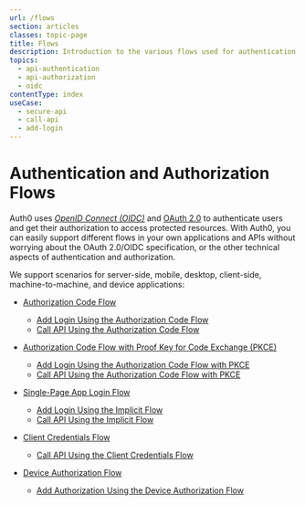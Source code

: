 ```yaml
---
url: /flows
section: articles
classes: topic-page
title: Flows
description: Introduction to the various flows used for authentication and authorization of applications and APIs.
topics:
  - api-authentication
  - api-authorization
  - oidc
contentType: index
useCase:
  - secure-api
  - call-api
  - add-login
---
```


# Authentication and Authorization Flows

Auth0 uses <dfn data-key="openid">[OpenID Connect (OIDC)](/protocols/oidc)</dfn> and [OAuth 2.0](/protocols/oauth2) to authenticate users and get their authorization to access protected resources. With Auth0, you can easily support different flows in your own applications and APIs without worrying about the OAuth 2.0/OIDC specification, or the other technical aspects of authentication and authorization.

We support scenarios for server-side, mobile, desktop, client-side, machine-to-machine, and device applications:

* [Authorization Code Flow](/flows/concepts/auth-code)
  * [Add Login Using the Authorization Code Flow](/flows/guides/auth-code/add-login-auth-code)
  * [Call API Using the Authorization Code Flow](/flows/guides/auth-code/call-api-auth-code)
  
* [Authorization Code Flow with Proof Key for Code Exchange (PKCE)](/flows/concepts/auth-code-pkce)
  * [Add Login Using the Authorization Code Flow with PKCE](/flows/guides/auth-code-pkce/add-login-auth-code-pkce)
  * [Call API Using the Authorization Code Flow with PKCE](/flows/guides/auth-code-pkce/call-api-auth-code-pkce)
  
* [Single-Page App Login Flow](/flows/concepts/implicit)
  * [Add Login Using the Implicit Flow](/flows/guides/implicit/add-login-implicit)
  * [Call API Using the Implicit Flow](/flows/guides/implicit/call-api-implicit)

* [Client Credentials Flow](/flows/concepts/client-credentials)
  * [Call API Using the Client Credentials Flow](/flows/guides/client-credentials/call-api-client-credentials)

* [Device Authorization Flow](/flows/concepts/device-auth)
  * [Add Authorization Using the Device Authorization Flow](/flows/guides/device-auth/add-auth-device-auth)


